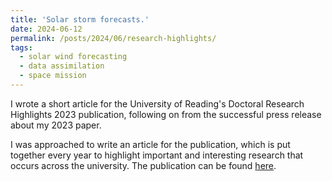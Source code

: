 ```yaml
---
title: 'Solar storm forecasts.'
date: 2024-06-12
permalink: /posts/2024/06/research-highlights/
tags:
  - solar wind forecasting
  - data assimilation
  - space mission
---
```


I wrote a short article for the University of Reading's Doctoral Research Highlights 2023 publication, following on from the successful press release about my 2023 paper. 

I was approached to write an article for the publication, which is put together every year to highlight important and interesting research that occurs across the university. The publication can be found [here](https://www.reading.ac.uk/doctoral-researcher-college/-/media/project/uor-main/schools-departments/graduate-school/documents/b31287-graduate-school-research-highlights-2023-awv5---digitally-accessible.pdf).
